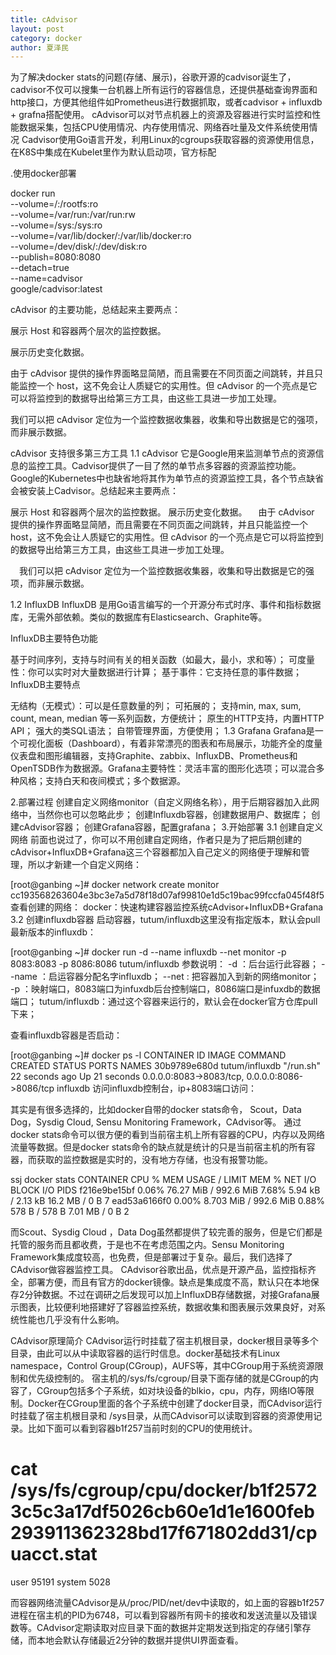 ```yaml
---
title: cAdvisor
layout: post
category: docker
author: 夏泽民
---
```

为了解决docker stats的问题(存储、展示)，谷歌开源的cadvisor诞生了，cadvisor不仅可以搜集一台机器上所有运行的容器信息，还提供基础查询界面和http接口，方便其他组件如Prometheus进行数据抓取，或者cadvisor + influxdb + grafna搭配使用。
cAdvisor可以对节点机器上的资源及容器进行实时监控和性能数据采集，包括CPU使用情况、内存使用情况、网络吞吐量及文件系统使用情况
Cadvisor使用Go语言开发，利用Linux的cgroups获取容器的资源使用信息，在K8S中集成在Kubelet里作为默认启动项，官方标配
<!-- more -->
.使用docker部署

docker run \
  --volume=/:/rootfs:ro \
  --volume=/var/run:/var/run:rw \
  --volume=/sys:/sys:ro \
  --volume=/var/lib/docker/:/var/lib/docker:ro \
  --volume=/dev/disk/:/dev/disk:ro \
  --publish=8080:8080 \
  --detach=true \
  --name=cadvisor \
  google/cadvisor:latest

cAdvisor 的主要功能，总结起来主要两点：

展示 Host 和容器两个层次的监控数据。

展示历史变化数据。

由于 cAdvisor 提供的操作界面略显简陋，而且需要在不同页面之间跳转，并且只能监控一个 host，这不免会让人质疑它的实用性。但 cAdvisor 的一个亮点是它可以将监控到的数据导出给第三方工具，由这些工具进一步加工处理。

我们可以把 cAdvisor 定位为一个监控数据收集器，收集和导出数据是它的强项，而非展示数据。

cAdvisor 支持很多第三方工具
1.1 cAdvisor
它是Google用来监测单节点的资源信息的监控工具。Cadvisor提供了一目了然的单节点多容器的资源监控功能。Google的Kubernetes中也缺省地将其作为单节点的资源监控工具，各个节点缺省会被安装上Cadvisor。总结起来主要两点：

展示 Host 和容器两个层次的监控数据。
展示历史变化数据。
 由于 cAdvisor 提供的操作界面略显简陋，而且需要在不同页面之间跳转，并且只能监控一个 host，这不免会让人质疑它的实用性。但 cAdvisor 的一个亮点是它可以将监控到的数据导出给第三方工具，由这些工具进一步加工处理。

 我们可以把 cAdvisor 定位为一个监控数据收集器，收集和导出数据是它的强项，而非展示数据。

1.2 InfluxDB
InfluxDB 是用Go语言编写的一个开源分布式时序、事件和指标数据库，无需外部依赖。类似的数据库有Elasticsearch、Graphite等。

InfluxDB主要特色功能

基于时间序列，支持与时间有关的相关函数（如最大，最小，求和等）；
可度量性：你可以实时对大量数据进行计算；
基于事件：它支持任意的事件数据；
InfluxDB主要特点

无结构（无模式）：可以是任意数量的列；
可拓展的；
支持min, max, sum, count, mean, median 等一系列函数，方便统计；
原生的HTTP支持，内置HTTP API；
强大的类SQL语法；
自带管理界面，方便使用；
1.3 Grafana
Grafana是一个可视化面板（Dashboard），有着非常漂亮的图表和布局展示，功能齐全的度量仪表盘和图形编辑器，支持Graphite、zabbix、InfluxDB、Prometheus和OpenTSDB作为数据源。Grafana主要特性：灵活丰富的图形化选项；可以混合多种风格；支持白天和夜间模式；多个数据源。

2.部署过程
创建自定义网络monitor（自定义网络名称），用于后期容器加入此网络中，当然你也可以忽略此步；
创建Influxdb容器，创建数据用户、数据库；
创建cAdvisor容器；
创建Grafana容器，配置grafana；
3.开始部署
3.1 创建自定义网络
前面也说过了，你可以不用创建自定网络，作者只是为了把后期创建的cAdvisor+InfluxDB+Grafana这三个容器都加入自己定义的网络便于理解和管理，所以才新建一个自定义网络：

[root@ganbing ~]# docker network create monitor
cc193568263604e3bc3e7a5d78f18d07af99810e1d5c19bac99fccfa045f48f5
查看创建的网络：
docker：快速构建容器监控系统cAdvisor+InfluxDB+Grafana
3.2 创建influxdb容器
启动容器，tutum/influxdb这里没有指定版本，默认会pull最新版本的influxdb：

[root@ganbing ~]# docker run -d --name influxdb --net monitor -p 8083:8083 -p 8086:8086 tutum/influxdb
参数说明：
-d ：后台运行此容器；
--name ：启运容器分配名字influxdb；
--net : 把容器加入到新的网络monitor；
-p ：映射端口，8083端口为infuxdb后台控制端口，8086端口是infuxdb的数据端口；
tutum/influxdb：通过这个容器来运行的，默认会在docker官方仓库pull下来；

查看influxdb容器是否启动：

[root@ganbing ~]# docker ps -l
CONTAINER ID        IMAGE               COMMAND             CREATED             STATUS              PORTS                                            NAMES
30b9789e680d        tutum/influxdb      "/run.sh"           22 seconds ago      Up 21 seconds       0.0.0.0:8083->8083/tcp, 0.0.0.0:8086->8086/tcp   influxdb
访问influxdb控制台，ip+8083端口访问：

其实是有很多选择的，比如docker自带的docker stats命令，
Scout，Data Dog，Sysdig Cloud,
Sensu Monitoring Framework，CAdvisor等。
通过docker stats命令可以很方便的看到当前宿主机上所有容器的CPU，内存以及网络流量等数据。但是docker stats命令的缺点就是统计的只是当前宿主机的所有容器，而获取的监控数据是实时的，没有地方存储，也没有报警功能。

ssj docker stats
CONTAINER           CPU %               MEM USAGE / LIMIT       MEM %               NET I/O             BLOCK I/O           PIDS
f216e9be15bf        0.06%               76.27 MiB / 992.6 MiB   7.68%               5.94 kB / 2.13 kB   16.2 MB / 0 B       7
ead53a6166f0        0.00%               8.703 MiB / 992.6 MiB   0.88%               578 B / 578 B       7.01 MB / 0 B       2

而Scout、Sysdig Cloud
，Data Dog虽然都提供了较完善的服务，但是它们都是托管的服务而且都收费，于是也不在考虑范围之内。Sensu Monitoring Framework集成度较高，也免费，但是部署过于复杂。最后，我们选择了CAdvisor做容器监控工具。
CAdvisor谷歌出品，优点是开源产品，监控指标齐全，部署方便，而且有官方的docker镜像。缺点是集成度不高，默认只在本地保存2分钟数据。不过在调研之后发现可以加上InfluxDB存储数据，对接Grafana展示图表，比较便利地搭建好了容器监控系统，数据收集和图表展示效果良好，对系统性能也几乎没有什么影响。

CAdvisor原理简介
CAdvisor运行时挂载了宿主机根目录，docker根目录等多个目录，由此可以从中读取容器的运行时信息。docker基础技术有Linux namespace，Control Group(CGroup)，AUFS等，其中CGroup用于系统资源限制和优先级控制的。
宿主机的/sys/fs/cgroup/目录下面存储的就是CGroup的内容了，CGroup包括多个子系统，如对块设备的blkio，cpu，内存，网络IO等限制。Docker在CGroup里面的各个子系统中创建了docker目录，而CAdvisor运行时挂载了宿主机根目录和 /sys目录，从而CAdvisor可以读取到容器的资源使用记录。比如下面可以看到容器b1f257当前时刻的CPU的使用统计。

# cat /sys/fs/cgroup/cpu/docker/b1f25723c5c3a17df5026cb60e1d1e1600feb293911362328bd17f671802dd31/cpuacct.stat 
user 95191
system 5028

而容器网络流量CAdvisor是从/proc/PID/net/dev中读取的，如上面的容器b1f257进程在宿主机的PID为6748，可以看到容器所有网卡的接收和发送流量以及错误数等。CAdvisor定期读取对应目录下面的数据并定期发送到指定的存储引擎存储，而本地会默认存储最近2分钟的数据并提供UI界面查看。


